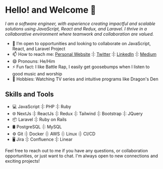 # Hello! and Welcome 👋 
*I am a software engineer, with experience creating impactful and scalable solutions using JavaScript, React and Redux, and Laravel. I thrive in a collaborative environment where teamwork and collaboration are valued.*

- 🤔 I’m open to opportunities and looking to collaborate on JavaScript, React, and Laravel Project
- 📫 How to reach me: [Personal Website](https://www.mrprotocoll.me) :|: [Twitter](https://twitter.com/dprotocoll) :|:  [LinkedIn](https://www.linkedin.com/in/mrprotocoll) :|:  [Medium](https://medium.com/@mrprotocoll)
- 😄 Pronouns: He/Him
- ⚡ Fun fact: I like Battle Rap, I easily get goosebumps when I listen to good music and worship
-  🌱 Hobbies: Watching TV series and intuitive programs like Dragon's Den

## Skills and Tools

- 💻 JavaScript :|: PHP :|: Ruby
- 🌐 NextJs :|: ReactJs :|: Redux :|: Tailwind :|: Bootstrap :|: JQuery
- 📦 Laravel :|: Ruby on Rails
- 🛢️ PostgreSQL :|: MySQL
- ⚙️ Git :|: Docker :|: AWS :|: Linux :|: CI/CD
- 🖥️ Jira :|: Confluence :|: Linear

Feel free to reach out to me if you have any questions, or collaboration opportunities, or just want to chat. I'm always open to new connections and exciting projects!
